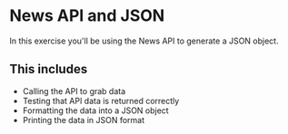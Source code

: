 # News API and JSON

In this exercise you'll be using the News API to generate a JSON object.

## This includes

* Calling the API to grab data
* Testing that API data is returned correctly
* Formatting the data into a JSON object
* Printing the data in JSON format